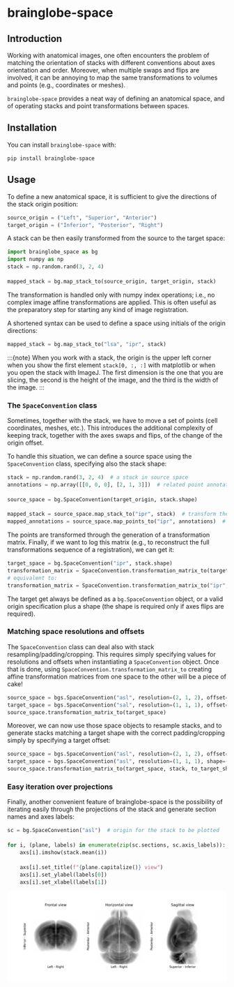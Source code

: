 # brainglobe-space

## Introduction
Working with anatomical images, one often encounters the problem of matching the orientation of stacks with 
different conventions about axes orientation and order. Moreover, when multiple swaps and flips are involved, 
it can be annoying to map the same transformations to volumes and points (e.g., coordinates or meshes).

`brainglobe-space` provides a neat way of defining an anatomical space, and of operating stacks and point transformations 
between spaces.

## Installation

You can install `brainglobe-space` with:

```text
pip install brainglobe-space
```

## Usage

To define a new anatomical space, it is sufficient to give the directions of the stack origin position:

```python
source_origin = ("Left", "Superior", "Anterior")
target_origin = ("Inferior", "Posterior", "Right")
```

A stack can be then easily transformed from the source to the target space:

```python
import brainglobe_space as bg
import numpy as np
stack = np.random.rand(3, 2, 4)

mapped_stack = bg.map_stack_to(source_origin, target_origin, stack)
```

The transformation is handled only with numpy index operations; i.e., no complex image affine transformations are 
applied. This is often useful as the preparatory step for starting any kind of image registration.

A shortened syntax can be used to define a space using initials of the origin directions:

```python
mapped_stack = bg.map_stack_to("lsa", "ipr", stack)
```

:::{note}  When you work with a stack, the origin is the upper left corner when you show the first element 
`stack[0, :, :]` with matplotlib or when you open the stack with ImageJ. The first dimension is the one that you are 
slicing, the second is the height of the image, and the third is the width of the image.
:::

### The `SpaceConvention` class

Sometimes, together with the stack, we have to move a set of points \(cell coordinates, meshes, etc.\). This 
introduces the additional complexity of keeping track, together with the axes swaps and flips, of the 
change of the origin offset.

To handle this situation, we can define a source space using the `SpaceConvention` class, specifying also the stack shape:

```python
stack = np.random.rand(3, 2, 4)  # a stack in source space
annotations = np.array([[0, 0, 0], [2, 1, 3]])  # related point annotations

source_space = bg.SpaceConvention(target_origin, stack.shape)

mapped_stack = source_space.map_stack_to("ipr", stack)  # transform the stack
mapped_annotations = source_space.map_points_to("ipr", annotations)  # transform the points
```

The points are transformed through the generation of a transformation matrix. Finally, if we want to log this 
matrix (e.g., to reconstruct the full transformations sequence of a registration), we can get it:

```python
target_space = bg.SpaceConvention("ipr", stack.shape)
transformation_matrix = SpaceConvention.transformation_matrix_to(target_space)
# equivalent to:
transformation_matrix = SpaceConvention.transformation_matrix_to("ipr", stack.shape)
```

The target get always be defined as a `bg.SpaceConvention` object, or a valid origin specification plus a shape 
(the shape is required only if axes flips are required).

### Matching space resolutions and offsets

The `SpaceConvention` class can deal also with stack resampling/padding/cropping. This requires simply specifying 
values for resolutions and offsets when instantiating a `SpaceConvention` object. Once that is done, using 
`SpaceConvention.transformation_matrix_to` creating affine transformation matrices from one space to the other 
will be a piece of cake!

```python
source_space = bgs.SpaceConvention("asl", resolution=(2, 1, 2), offset=(1, 0, 0))
target_space = bgs.SpaceConvention("sal", resolution=(1, 1, 1), offset=(0, 0, 2))
source_space.transformation_matrix_to(target_space)
```

Moreover, we can now use those space objects to resample stacks, and to generate stacks matching a target shape 
with the correct padding/cropping simply by specifying a target offset:

```python
source_space = bgs.SpaceConvention("asl", resolution=(2, 1, 2), offset=(1, 0, 0))
target_space = bgs.SpaceConvention("asl", resolution=(1, 1, 1), shape=(5, 4, 2))  # we need a target shape
source_space.transformation_matrix_to(target_space, stack, to_target_shape=True)
```

### Easy iteration over projections

Finally, another convenient feature of brainglobe-space is the possibility of iterating easily through the projections of 
the stack and generate section names and axes labels:

```python
sc = bg.SpaceConvention("asl")  # origin for the stack to be plotted

for i, (plane, labels) in enumerate(zip(sc.sections, sc.axis_labels)):
    axs[i].imshow(stack.mean(i))

    axs[i].set_title(f"{plane.capitalize()} view")
    axs[i].set_ylabel(labels[0])
    axs[i].set_xlabel(labels[1])
```

![brain_projections](projections.png)

